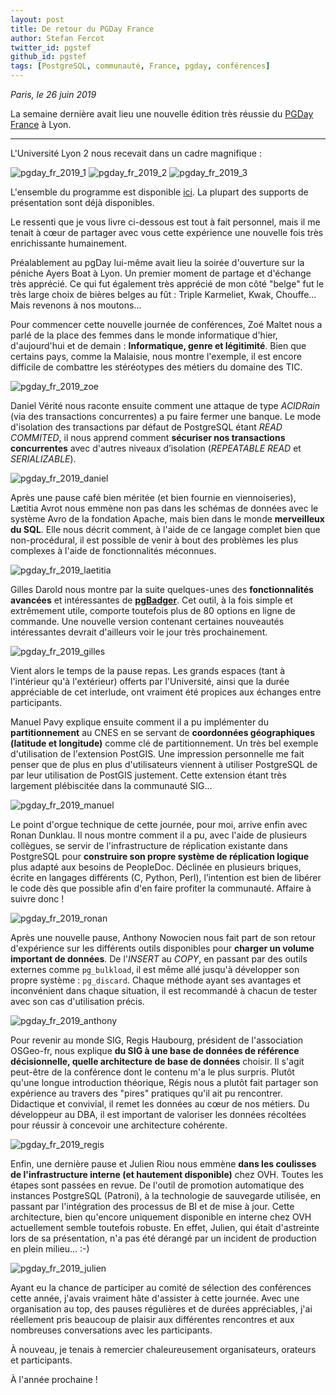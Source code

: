 ```yaml
---
layout: post
title: De retour du PGDay France
author: Stefan Fercot
twitter_id: pgstef
github_id: pgstef
tags: [PostgreSQL, communauté, France, pgday, conférences]
---
```


*Paris, le 26 juin 2019*

La semaine dernière avait lieu une nouvelle édition très réussie du [PGDay France](https://pgday.fr/) à Lyon.

<!--MORE-->

-----

L'Université Lyon 2 nous recevait dans un cadre magnifique :

![pgday_fr_2019_1](https://raw.githubusercontent.com/dalibo/blog/gh-pages/img/pgday_fr_2019_1.jpg)
![pgday_fr_2019_2](https://raw.githubusercontent.com/dalibo/blog/gh-pages/img/pgday_fr_2019_2.jpg)
![pgday_fr_2019_3](https://raw.githubusercontent.com/dalibo/blog/gh-pages/img/pgday_fr_2019_3.jpg)



L'ensemble du programme est disponible [ici](https://pgday.fr/programme). La plupart des supports de présentation sont
déjà disponibles.

Le ressenti que je vous livre ci-dessous est tout à fait personnel, mais il me tenait à cœur de partager avec vous cette
expérience une nouvelle fois très enrichissante humainement.

Préalablement au pgDay lui-même avait lieu la soirée d'ouverture sur la péniche Ayers Boat à Lyon. Un premier moment de
partage et d'échange très apprécié. Ce qui fut également très apprécié de mon côté "belge" fut le très large choix de
bières belges au fût : Triple Karmeliet, Kwak, Chouffe... Mais revenons à nos moutons...

Pour commencer cette nouvelle journée de conférences, Zoé Maltet nous a parlé de la place des femmes dans le monde
informatique d'hier, d'aujourd'hui et de demain : **Informatique, genre et légitimité**. Bien que certains pays, 
comme la Malaisie, nous montre l'exemple, il est encore difficile de combattre les stéréotypes des métiers du domaine
des TIC.

![pgday_fr_2019_zoe](https://raw.githubusercontent.com/dalibo/blog/gh-pages/img/pgday_fr_2019_zoe.jpg)

Daniel Vérité nous raconte ensuite comment une attaque de type _ACIDRain_ (via des transactions concurrentes) a pu faire
fermer une banque. Le mode d'isolation des transactions par défaut de PostgreSQL étant _READ COMMITED_, il nous apprend
comment **sécuriser nos transactions concurrentes** avec d'autres niveaux d’isolation (_REPEATABLE READ_ et _SERIALIZABLE_).

![pgday_fr_2019_daniel](https://raw.githubusercontent.com/dalibo/blog/gh-pages/img/pgday_fr_2019_daniel.jpg)

Après une pause café bien méritée (et bien fournie en viennoiseries), Lætitia Avrot nous emmène non pas dans les schémas
de données avec le système Avro de la fondation Apache, mais bien dans le monde **merveilleux du SQL**. 
Elle nous décrit comment, à l'aide de ce langage complet bien que non-procédural, il est possible de venir à bout des
problèmes les plus complexes à l'aide de fonctionnalités méconnues.

![pgday_fr_2019_laetitia](https://raw.githubusercontent.com/dalibo/blog/gh-pages/img/pgday_fr_2019_laetitia.jpg)

Gilles Darold nous montre par la suite quelques-unes des **fonctionnalités avancées** et intéressantes de [**pgBadger**](http://pgbadger.darold.net/).
Cet outil, à la fois simple et extrêmement utile, comporte toutefois plus de 80 options en ligne de commande.
Une nouvelle version contenant certaines nouveautés intéressantes devrait d'ailleurs voir le jour très prochainement.

![pgday_fr_2019_gilles](https://raw.githubusercontent.com/dalibo/blog/gh-pages/img/pgday_fr_2019_gilles.jpg)


Vient alors le temps de la pause repas. Les grands espaces (tant à l'intérieur qu'à l'extérieur) offerts par l'Université,
ainsi que la durée appréciable de cet interlude, ont vraiment été propices aux échanges entre participants.


Manuel Pavy explique ensuite comment il a pu implémenter du **partitionnement** au CNES en se servant de **coordonnées
géographiques (latitude et longitude)** comme clé de partitionnement. Un très bel exemple d'utilisation de l'extension
PostGIS. Une impression personnelle me fait penser que de plus en plus d'utilisateurs viennent à utiliser PostgreSQL
de par leur utilisation de PostGIS justement. Cette extension étant très largement plébiscitée dans la communauté SIG...

![pgday_fr_2019_manuel](https://raw.githubusercontent.com/dalibo/blog/gh-pages/img/pgday_fr_2019_manuel.jpg)

Le point d'orgue technique de cette journée, pour moi, arrive enfin avec Ronan Dunklau. Il nous montre comment il a pu, 
avec l'aide de plusieurs collègues, se servir de l'infrastructure de réplication existante dans PostgreSQL pour 
**construire son propre système de réplication logique** plus adapté aux besoins de PeopleDoc. Déclinée en plusieurs
briques, écrite en langages différents (C, Python, Perl), l’intention est bien de libérer le code dès que possible
afin d'en faire profiter la communauté. Affaire à suivre donc !

![pgday_fr_2019_ronan](https://raw.githubusercontent.com/dalibo/blog/gh-pages/img/pgday_fr_2019_ronan.jpg)

Après une nouvelle pause, Anthony Nowocien nous fait part de son retour d'expérience sur les différents outils disponibles
pour **charger un volume important de données**. De l'_INSERT_ au _COPY_, en passant par des outils externes comme
`pg_bulkload`, il est même allé jusqu'à développer son propre système : `pg_discard`. Chaque méthode ayant ses avantages
et inconvénient dans chaque situation, il est recommandé à chacun de tester avec son cas d'utilisation précis.

![pgday_fr_2019_anthony](https://raw.githubusercontent.com/dalibo/blog/gh-pages/img/pgday_fr_2019_anthony.jpg)

Pour revenir au monde SIG, Regis Haubourg, président de l'association OSGeo-fr, nous explique **du SIG à une base de
données de référence décisionnelle, quelle architecture de base de données** choisir. Il s'agit peut-être de la
conférence dont le contenu m'a le plus surpris. Plutôt qu'une longue introduction théorique, Régis nous a plutôt fait 
partager son expérience au travers des "pires" pratiques qu'il ait pu rencontrer. Didactique et convivial, il remet les
données au cœur de nos métiers. Du développeur au DBA, il est important de valoriser les données récoltées pour réussir à
concevoir une architecture cohérente.

![pgday_fr_2019_regis](https://raw.githubusercontent.com/dalibo/blog/gh-pages/img/pgday_fr_2019_regis.jpg)

Enfin, une dernière pause et Julien Riou nous emmène **dans les coulisses de l'infrastructure interne (et hautement
disponible)** chez OVH. Toutes les étapes sont passées en revue. De l'outil de promotion automatique des instances
PostgreSQL (Patroni), à la technologie de sauvegarde utilisée, en passant par l'intégration des processus de BI et de
mise à jour. Cette architecture, bien qu'encore uniquement disponible en interne chez OVH actuellement semble toutefois
robuste. En effet, Julien, qui était d'astreinte lors de sa présentation, n'a pas été dérangé par un incident de
production en plein milieu... :-)

![pgday_fr_2019_julien](https://raw.githubusercontent.com/dalibo/blog/gh-pages/img/pgday_fr_2019_julien.jpg)


Ayant eu la chance de participer au comité de sélection des conférences cette année, j'avais vraiment hâte d'assister à
cette journée. Avec une organisation au top, des pauses régulières et de durées appréciables, j'ai réellement pris
beaucoup de plaisir aux différentes rencontres et aux nombreuses conversations avec les participants.

À nouveau, je tenais à remercier chaleureusement organisateurs, orateurs et participants.

À l'année prochaine !

